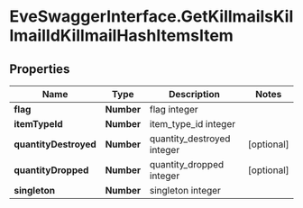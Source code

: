 # EveSwaggerInterface.GetKillmailsKillmailIdKillmailHashItemsItem

## Properties
Name | Type | Description | Notes
------------ | ------------- | ------------- | -------------
**flag** | **Number** | flag integer | 
**itemTypeId** | **Number** | item_type_id integer | 
**quantityDestroyed** | **Number** | quantity_destroyed integer | [optional] 
**quantityDropped** | **Number** | quantity_dropped integer | [optional] 
**singleton** | **Number** | singleton integer | 


